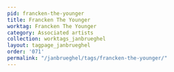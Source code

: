 ```yaml
---
pid: francken-the-younger
title: Francken The Younger
worktag: Francken The Younger
category: Associated artists
collection: worktags_janbrueghel
layout: tagpage_janbrueghel
order: '071'
permalink: "/janbrueghel/tags/francken-the-younger/"
---
```

